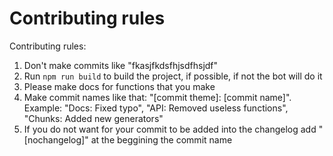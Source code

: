 # Contributing rules

Contributing rules:

1. Don't make commits like "fkasjfkdsfhjsdfhsjdf"
2. Run `npm run build` to build the project, if possible, if not the bot will do it
3. Please make docs for functions that you make
4. Make commit names like that: "[commit theme]: [commit name]". Example: "Docs: Fixed typo", "API: Removed useless functions", "Chunks: Added new generators"
5. If you do not want for your commit to be added into the changelog add "[nochangelog]" at the beggining the commit name
